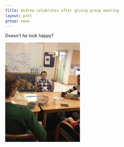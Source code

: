 ```yaml
---
Title: Andrew celebrates after giving group meeting
layout: post
group: news
---
```

Doesn't he look happy?

 <img src="/static/img/news/andrew-group.jpg" alt="rahel" class="img-responsive">
